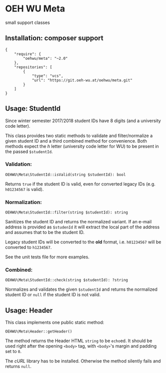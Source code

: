 # OEH WU Meta

small support classes 

## Installation: composer support
    {
        "require": {
            "oehwu/meta": "~2.0"
        },
        "repositories": [
            {
                "type": "vcs",
                "url": "https://git.oeh-wu.at/oehwu/meta.git"
            }
        ]
    }

## Usage: StudentId
Since winter semester 2017/2018 student IDs have 8 digits (and a university code letter).

This class provides two static methods to validate and filter/normalize a given student ID and a third combined method for convenience.
Both methods expect the *h* letter (university code letter for WU) to be present in the passed `$studentId`.
 
### Validation:

    OEHWU\Meta\StudentId::isValid(string $studentId): bool

Returns `true` if the student ID is valid, even for converted legacy IDs (e.g. `h01234567` is valid).

### Normalization:

    OEHWU\Meta\StudentId::filter(string $studentId): string

Sanitizes the student ID and returns the normalized variant.
If an e-mail address is provided as `$studenId` it will extract the local part of the address
and assumes that to be the student ID.

Legacy student IDs will be converted to the **old** format, i.e. `h01234567` will be converted to `h1234567`.

See the unit tests file for more examples.

### Combined:

    OEHWU\Meta\StudentId::check(string $studentId): ?string

Normalizes and validates the given `$studentId` and returns the normalized student ID
or `null` if the student ID is not valid. 


## Usage: Header
This class implements one public static method:

    OEHWU\Meta\Header::getHeader()

The method returns the Header HTML `string` to be `echo`ed.
It should be used right after the opening `<body>` tag, with `<body>`'s margin and padding set to `0`.

The *cURL* library has to be installed. Otherwise the method silently fails and returns `null`.
